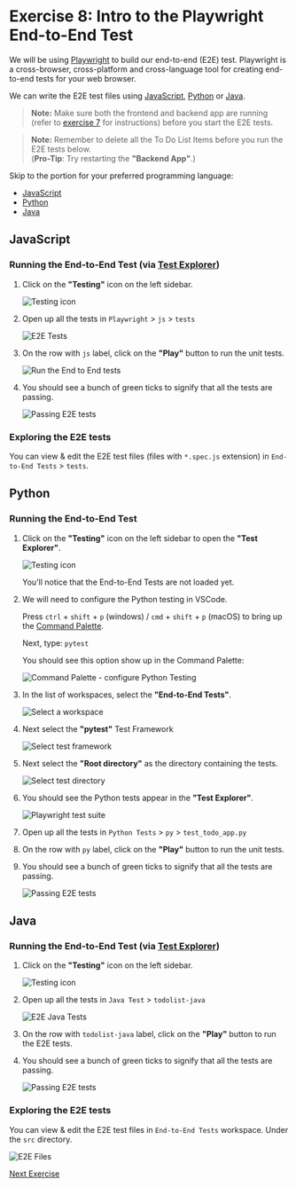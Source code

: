 # Exercise 8: Intro to the Playwright End-to-End Test

We will be using [Playwright](https://playwright.dev) to build our end-to-end (E2E) test. Playwright is a cross-browser, cross-platform and cross-language tool for creating end-to-end tests for your web browser.

We can write the E2E test files using [JavaScript](#javascript), [Python](#python) or [Java](#java).

> **Note:** Make sure both the frontend and backend app are running (refer to [exercise 7](./exercise7.md) for instructions) before you start the E2E tests.

> **Note:** Remember to delete all the To Do List Items before you run the E2E tests below. <br> (**Pro-Tip**: Try restarting the **"Backend App"**.)

Skip to the portion for your preferred programming language:

- [JavaScript](#javascript)
- [Python](#python)
- [Java](#java)

## JavaScript

### Running the End-to-End Test (via [Test Explorer](https://code.visualstudio.com/docs/editor/testing#_automatic-test-discovery-in-test-explorer))

1. Click on the **"Testing"** icon on the left sidebar.

    ![Testing icon](../images/vscode_testing_sidebar.png)

2. Open up all the tests in `Playwright` > `js` > `tests`

    ![E2E Tests](../images/vscode_test_explorer_e2e_tests.png)

3. On the row with `js` label, click on the **"Play"** button to run the unit tests.

    ![Run the End to End tests](../images/vscode_test_explorer_play_e2e_tests.png)

4. You should see a bunch of green ticks to signify that all the tests are passing.

    ![Passing E2E tests](../images/vscode_playwright_passing_e2e_tests.png)

### Exploring the E2E tests

You can view & edit the E2E test files (files with `*.spec.js` extension) in `End-to-End Tests` > `tests`.

## Python

### Running the End-to-End Test

1. Click on the **"Testing"** icon on the left sidebar to open the **"Test Explorer"**.

    ![Testing icon](../images/vscode_testing_sidebar.png)

    You'll notice that the End-to-End Tests are not loaded yet.

2. We will need to configure the Python testing in VSCode.

    Press `ctrl` + `shift` + `p` (windows) / `cmd` + `shift` + `p` (macOS) to bring up the [Command Palette](https://code.visualstudio.com/api/ux-guidelines/command-palette).

    Next, type: `pytest`

    You should see this option show up in the Command Palette:

    ![Command Palette - configure Python Testing](../images/backend_app_python_configure_test.png)

3. In the list of workspaces, select the **"End-to-End Tests"**.

    ![Select a workspace](../images/e2e_python_configure_test_select_workspace.png)

4. Next select the **"pytest"** Test Framework

    ![Select test framework](../images/backend_app_python_configure_test_select_test_framework.png)

5. Next select the **"Root directory"** as the directory containing the tests.

    ![Select test directory](../images/backend_app_python_configure_test_select_directory.png)

6. You should see the Python tests appear in the **"Test Explorer"**.

    ![Playwright test suite](../images/vscode_test_explorer_e2e_python_tests.png)

7. Open up all the tests in `Python Tests` > `py` > `test_todo_app.py`

8. On the row with `py` label, click on the **"Play"** button to run the unit tests.

9. You should see a bunch of green ticks to signify that all the tests are passing.

    ![Passing E2E tests](../images/vscode_test_explorer_e2e_python_tests_passing.png)

## Java

### Running the End-to-End Test (via [Test Explorer](https://code.visualstudio.com/docs/editor/testing#_automatic-test-discovery-in-test-explorer))

1. Click on the **"Testing"** icon on the left sidebar.

    ![Testing icon](../images/vscode_testing_sidebar.png)

2. Open up all the tests in `Java Test` > `todolist-java`

    ![E2E Java Tests](../images/vscode_test_explorer_play_e2e_tests_java.png)

3. On the row with `todolist-java` label, click on the **"Play"** button to run the E2E tests.

4. You should see a bunch of green ticks to signify that all the tests are passing.

    ![Passing E2E tests](../images/vscode_test_explorer_play_e2e_tests_java_passing.png)

### Exploring the E2E tests

You can view & edit the E2E test files in `End-to-End Tests` workspace. Under the `src` directory.

![E2E Files](../images/e2e_java_explore_tests.png)

[Next Exercise](./exercise9.md)
